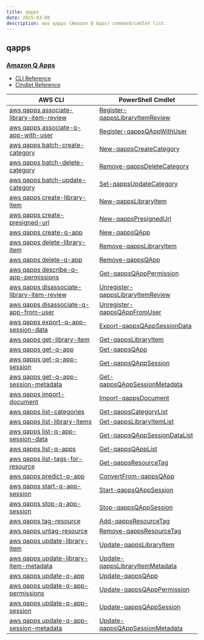 ```yaml
---
title: qapps
date: 2025-03-08
description: aws qapps (Amazon Q Apps) command/cmdlet list.
---
```


## qapps

### [Amazon Q Apps](https://aws.amazon.com/q/business/)

* [CLI Reference](https://awscli.amazonaws.com/v2/documentation/api/latest/reference/qapps/index.html)
* [Cmdlet Reference](https://docs.aws.amazon.com/powershell/latest/reference/items/QApps_cmdlets.html)

|AWS CLI|PowerShell Cmdlet|
|----|----|
|[aws qapps associate-library-item-review](https://awscli.amazonaws.com/v2/documentation/api/latest/reference/qapps/associate-library-item-review.html)|[Register-qappsLibraryItemReview](https://docs.aws.amazon.com/powershell/latest/reference/items/Register-qappsLibraryItemReview.html)|
|[aws qapps associate-q-app-with-user](https://awscli.amazonaws.com/v2/documentation/api/latest/reference/qapps/associate-q-app-with-user.html)|[Register-qappsQAppWithUser](https://docs.aws.amazon.com/powershell/latest/reference/items/Register-qappsQAppWithUser.html)|
|[aws qapps batch-create-category](https://awscli.amazonaws.com/v2/documentation/api/latest/reference/qapps/batch-create-category.html)|[New-qappsCreateCategory](https://docs.aws.amazon.com/powershell/latest/reference/items/New-qappsCreateCategory.html)|
|[aws qapps batch-delete-category](https://awscli.amazonaws.com/v2/documentation/api/latest/reference/qapps/batch-delete-category.html)|[Remove-qappsDeleteCategory](https://docs.aws.amazon.com/powershell/latest/reference/items/Remove-qappsDeleteCategory.html)|
|[aws qapps batch-update-category](https://awscli.amazonaws.com/v2/documentation/api/latest/reference/qapps/batch-update-category.html)|[Set-qappsUpdateCategory](https://docs.aws.amazon.com/powershell/latest/reference/items/Set-qappsUpdateCategory.html)|
|[aws qapps create-library-item](https://awscli.amazonaws.com/v2/documentation/api/latest/reference/qapps/create-library-item.html)|[New-qappsLibraryItem](https://docs.aws.amazon.com/powershell/latest/reference/items/New-qappsLibraryItem.html)|
|[aws qapps create-presigned-url](https://awscli.amazonaws.com/v2/documentation/api/latest/reference/qapps/create-presigned-url.html)|[New-qappsPresignedUrl](https://docs.aws.amazon.com/powershell/latest/reference/items/New-qappsPresignedUrl.html)|
|[aws qapps create-q-app](https://awscli.amazonaws.com/v2/documentation/api/latest/reference/qapps/create-q-app.html)|[New-qappsQApp](https://docs.aws.amazon.com/powershell/latest/reference/items/New-qappsQApp.html)|
|[aws qapps delete-library-item](https://awscli.amazonaws.com/v2/documentation/api/latest/reference/qapps/delete-library-item.html)|[Remove-qappsLibraryItem](https://docs.aws.amazon.com/powershell/latest/reference/items/Remove-qappsLibraryItem.html)|
|[aws qapps delete-q-app](https://awscli.amazonaws.com/v2/documentation/api/latest/reference/qapps/delete-q-app.html)|[Remove-qappsQApp](https://docs.aws.amazon.com/powershell/latest/reference/items/Remove-qappsQApp.html)|
|[aws qapps describe-q-app-permissions](https://awscli.amazonaws.com/v2/documentation/api/latest/reference/qapps/describe-q-app-permissions.html)|[Get-qappsQAppPermission](https://docs.aws.amazon.com/powershell/latest/reference/items/Get-qappsQAppPermission.html)|
|[aws qapps disassociate-library-item-review](https://awscli.amazonaws.com/v2/documentation/api/latest/reference/qapps/disassociate-library-item-review.html)|[Unregister-qappsLibraryItemReview](https://docs.aws.amazon.com/powershell/latest/reference/items/Unregister-qappsLibraryItemReview.html)|
|[aws qapps disassociate-q-app-from-user](https://awscli.amazonaws.com/v2/documentation/api/latest/reference/qapps/disassociate-q-app-from-user.html)|[Unregister-qappsQAppFromUser](https://docs.aws.amazon.com/powershell/latest/reference/items/Unregister-qappsQAppFromUser.html)|
|[aws qapps export-q-app-session-data](https://awscli.amazonaws.com/v2/documentation/api/latest/reference/qapps/export-q-app-session-data.html)|[Export-qappsQAppSessionData](https://docs.aws.amazon.com/powershell/latest/reference/items/Export-qappsQAppSessionData.html)|
|[aws qapps get-library-item](https://awscli.amazonaws.com/v2/documentation/api/latest/reference/qapps/get-library-item.html)|[Get-qappsLibraryItem](https://docs.aws.amazon.com/powershell/latest/reference/items/Get-qappsLibraryItem.html)|
|[aws qapps get-q-app](https://awscli.amazonaws.com/v2/documentation/api/latest/reference/qapps/get-q-app.html)|[Get-qappsQApp](https://docs.aws.amazon.com/powershell/latest/reference/items/Get-qappsQApp.html)|
|[aws qapps get-q-app-session](https://awscli.amazonaws.com/v2/documentation/api/latest/reference/qapps/get-q-app-session.html)|[Get-qappsQAppSession](https://docs.aws.amazon.com/powershell/latest/reference/items/Get-qappsQAppSession.html)|
|[aws qapps get-q-app-session-metadata](https://awscli.amazonaws.com/v2/documentation/api/latest/reference/qapps/get-q-app-session-metadata.html)|[Get-qappsQAppSessionMetadata](https://docs.aws.amazon.com/powershell/latest/reference/items/Get-qappsQAppSessionMetadata.html)|
|[aws qapps import-document](https://awscli.amazonaws.com/v2/documentation/api/latest/reference/qapps/import-document.html)|[Import-qappsDocument](https://docs.aws.amazon.com/powershell/latest/reference/items/Import-qappsDocument.html)|
|[aws qapps list-categories](https://awscli.amazonaws.com/v2/documentation/api/latest/reference/qapps/list-categories.html)|[Get-qappsCategoryList](https://docs.aws.amazon.com/powershell/latest/reference/items/Get-qappsCategoryList.html)|
|[aws qapps list-library-items](https://awscli.amazonaws.com/v2/documentation/api/latest/reference/qapps/list-library-items.html)|[Get-qappsLibraryItemList](https://docs.aws.amazon.com/powershell/latest/reference/items/Get-qappsLibraryItemList.html)|
|[aws qapps list-q-app-session-data](https://awscli.amazonaws.com/v2/documentation/api/latest/reference/qapps/list-q-app-session-data.html)|[Get-qappsQAppSessionDataList](https://docs.aws.amazon.com/powershell/latest/reference/items/Get-qappsQAppSessionDataList.html)|
|[aws qapps list-q-apps](https://awscli.amazonaws.com/v2/documentation/api/latest/reference/qapps/list-q-apps.html)|[Get-qappsQAppList](https://docs.aws.amazon.com/powershell/latest/reference/items/Get-qappsQAppList.html)|
|[aws qapps list-tags-for-resource](https://awscli.amazonaws.com/v2/documentation/api/latest/reference/qapps/list-tags-for-resource.html)|[Get-qappsResourceTag](https://docs.aws.amazon.com/powershell/latest/reference/items/Get-qappsResourceTag.html)|
|[aws qapps predict-q-app](https://awscli.amazonaws.com/v2/documentation/api/latest/reference/qapps/predict-q-app.html)|[ConvertFrom-qappsQApp](https://docs.aws.amazon.com/powershell/latest/reference/items/ConvertFrom-qappsQApp.html)|
|[aws qapps start-q-app-session](https://awscli.amazonaws.com/v2/documentation/api/latest/reference/qapps/start-q-app-session.html)|[Start-qappsQAppSession](https://docs.aws.amazon.com/powershell/latest/reference/items/Start-qappsQAppSession.html)|
|[aws qapps stop-q-app-session](https://awscli.amazonaws.com/v2/documentation/api/latest/reference/qapps/stop-q-app-session.html)|[Stop-qappsQAppSession](https://docs.aws.amazon.com/powershell/latest/reference/items/Stop-qappsQAppSession.html)|
|[aws qapps tag-resource](https://awscli.amazonaws.com/v2/documentation/api/latest/reference/qapps/tag-resource.html)|[Add-qappsResourceTag](https://docs.aws.amazon.com/powershell/latest/reference/items/Add-qappsResourceTag.html)|
|[aws qapps untag-resource](https://awscli.amazonaws.com/v2/documentation/api/latest/reference/qapps/untag-resource.html)|[Remove-qappsResourceTag](https://docs.aws.amazon.com/powershell/latest/reference/items/Remove-qappsResourceTag.html)|
|[aws qapps update-library-item](https://awscli.amazonaws.com/v2/documentation/api/latest/reference/qapps/update-library-item.html)|[Update-qappsLibraryItem](https://docs.aws.amazon.com/powershell/latest/reference/items/Update-qappsLibraryItem.html)|
|[aws qapps update-library-item-metadata](https://awscli.amazonaws.com/v2/documentation/api/latest/reference/qapps/update-library-item-metadata.html)|[Update-qappsLibraryItemMetadata](https://docs.aws.amazon.com/powershell/latest/reference/items/Update-qappsLibraryItemMetadata.html)|
|[aws qapps update-q-app](https://awscli.amazonaws.com/v2/documentation/api/latest/reference/qapps/update-q-app.html)|[Update-qappsQApp](https://docs.aws.amazon.com/powershell/latest/reference/items/Update-qappsQApp.html)|
|[aws qapps update-q-app-permissions](https://awscli.amazonaws.com/v2/documentation/api/latest/reference/qapps/update-q-app-permissions.html)|[Update-qappsQAppPermission](https://docs.aws.amazon.com/powershell/latest/reference/items/Update-qappsQAppPermission.html)|
|[aws qapps update-q-app-session](https://awscli.amazonaws.com/v2/documentation/api/latest/reference/qapps/update-q-app-session.html)|[Update-qappsQAppSession](https://docs.aws.amazon.com/powershell/latest/reference/items/Update-qappsQAppSession.html)|
|[aws qapps update-q-app-session-metadata](https://awscli.amazonaws.com/v2/documentation/api/latest/reference/qapps/update-q-app-session-metadata.html)|[Update-qappsQAppSessionMetadata](https://docs.aws.amazon.com/powershell/latest/reference/items/Update-qappsQAppSessionMetadata.html)|

